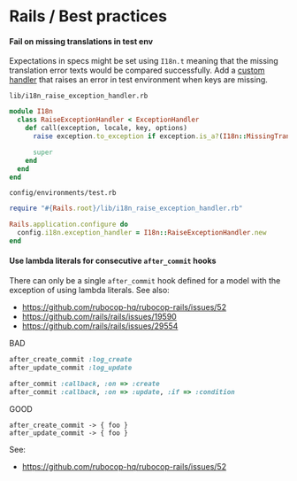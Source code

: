 # Rails / Best practices

#### Fail on missing translations in test env

Expectations in specs might be set using `I18n.t` meaning that the missing translation error texts would be compared successfully. Add a [custom handler](https://guides.rubyonrails.org/i18n.html#using-different-exception-handlers) that raises an error in test environment when keys are missing.

`lib/i18n_raise_exception_handler.rb`
```ruby
module I18n
  class RaiseExceptionHandler < ExceptionHandler
    def call(exception, locale, key, options)
      raise exception.to_exception if exception.is_a?(I18n::MissingTranslation)

      super
    end
  end
end
```

`config/environments/test.rb`
```ruby
require "#{Rails.root}/lib/i18n_raise_exception_handler.rb"

Rails.application.configure do
  config.i18n.exception_handler = I18n::RaiseExceptionHandler.new
end
```

#### Use lambda literals for consecutive `after_commit` hooks

There can only be a single `after_commit` hook defined for a model with the exception of using lambda literals. See also:
- https://github.com/rubocop-hq/rubocop-rails/issues/52
- https://github.com/rails/rails/issues/19590
- https://github.com/rails/rails/issues/29554

BAD
```ruby
after_create_commit :log_create
after_update_commit :log_update

after_commit :callback, :on => :create
after_commit :callback, :on => :update, :if => :condition
```

GOOD
```
after_create_commit -> { foo }
after_update_commit -> { foo }
```

See:
- https://github.com/rubocop-hq/rubocop-rails/issues/52

